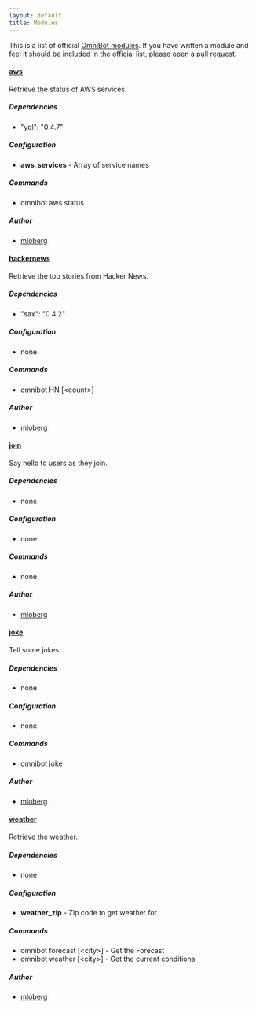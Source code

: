 ```yaml
---
layout: default
title: Modules
---
```

This is a list of official [OmniBot modules](https://github.com/mloberg/OmniBot-Modules). If you have written a module and feel it should be included in the official list, please open a [pull request](https://github.com/mloberg/OmniBot-Modules/pull/new/master).

#### [aws](https://github.com/mloberg/OmniBot-Modules/blob/master/src/modules/aws.coffee)

Retrieve the status of AWS services.

##### Dependencies

* "yql": "0.4.7"

##### Configuration

* **aws_services** - Array of service names

##### Commands

* omnibot aws status

##### Author

* [mloberg](http://mlo.io/)

#### [hackernews](https://github.com/mloberg/OmniBot-Modules/blob/master/src/modules/hackernews.coffee)

Retrieve the top stories from Hacker News.

##### Dependencies

* "sax": "0.4.2"

##### Configuration

* none

##### Commands

* omnibot HN [&lt;count>]

##### Author

* [mloberg](http://mlo.io/)

#### [join](https://github.com/mloberg/OmniBot-Modules/blob/master/src/modules/join.coffee)

Say hello to users as they join.

##### Dependencies

* none

##### Configuration

* none

##### Commands

* none

##### Author

* [mloberg](http://mlo.io/)

#### [joke](https://github.com/mloberg/OmniBot-Modules/blob/master/src/modules/joke.coffee)

Tell some jokes.

##### Dependencies

* none

##### Configuration

* none

##### Commands

* omnibot joke

##### Author

* [mloberg](http://mlo.io/)

#### [weather](https://github.com/mloberg/OmniBot-Modules/blob/master/src/modules/weather.coffee)

Retrieve the weather.

##### Dependencies

* none

##### Configuration

* **weather_zip** - Zip code to get weather for

##### Commands

* omnibot forecast [&lt;city>] - Get the Forecast
* omnibot weather [&lt;city>] - Get the current conditions

##### Author

* [mloberg](http://mlo.io/)

